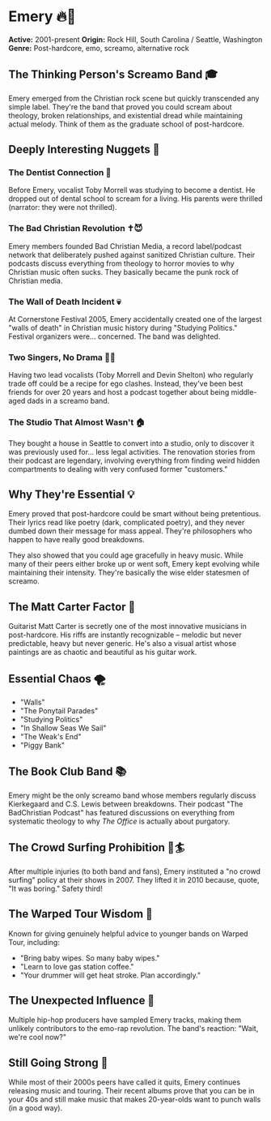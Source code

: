 # Emery 🔥📖

**Active:** 2001-present
**Origin:** Rock Hill, South Carolina / Seattle, Washington
**Genre:** Post-hardcore, emo, screamo, alternative rock

## The Thinking Person's Screamo Band 🎓

Emery emerged from the Christian rock scene but quickly transcended any simple label. They're the band that proved you could scream about theology, broken relationships, and existential dread while maintaining actual melody. Think of them as the graduate school of post-hardcore.

## Deeply Interesting Nuggets 🎸

### The Dentist Connection 🦷
Before Emery, vocalist Toby Morrell was studying to become a dentist. He dropped out of dental school to scream for a living. His parents were thrilled (narrator: they were not thrilled).

### The Bad Christian Revolution ✝️😈
Emery members founded Bad Christian Media, a record label/podcast network that deliberately pushed against sanitized Christian culture. Their podcasts discuss everything from theology to horror movies to why Christian music often sucks. They basically became the punk rock of Christian media.

### The Wall of Death Incident 💀
At Cornerstone Festival 2005, Emery accidentally created one of the largest "walls of death" in Christian music history during "Studying Politics." Festival organizers were... concerned. The band was delighted.

### Two Singers, No Drama 🎤🎤
Having two lead vocalists (Toby Morrell and Devin Shelton) who regularly trade off could be a recipe for ego clashes. Instead, they've been best friends for over 20 years and host a podcast together about being middle-aged dads in a screamo band.

### The Studio That Almost Wasn't 🏠
They bought a house in Seattle to convert into a studio, only to discover it was previously used for... less legal activities. The renovation stories from their podcast are legendary, involving everything from finding weird hidden compartments to dealing with very confused former "customers."

## Why They're Essential 💡

Emery proved that post-hardcore could be smart without being pretentious. Their lyrics read like poetry (dark, complicated poetry), and they never dumbed down their message for mass appeal. They're philosophers who happen to have really good breakdowns.

They also showed that you could age gracefully in heavy music. While many of their peers either broke up or went soft, Emery kept evolving while maintaining their intensity. They're basically the wise elder statesmen of screamo.

## The Matt Carter Factor 🎨
Guitarist Matt Carter is secretly one of the most innovative musicians in post-hardcore. His riffs are instantly recognizable – melodic but never predictable, heavy but never generic. He's also a visual artist whose paintings are as chaotic and beautiful as his guitar work.

## Essential Chaos 🌪️
- "Walls"
- "The Ponytail Parades"
- "Studying Politics"
- "In Shallow Seas We Sail"
- "The Weak's End"
- "Piggy Bank"

## The Book Club Band 📚
Emery might be the only screamo band whose members regularly discuss Kierkegaard and C.S. Lewis between breakdowns. Their podcast "The BadChristian Podcast" has featured discussions on everything from systematic theology to why *The Office* is actually about purgatory.

## The Crowd Surfing Prohibition 🚫🏄
After multiple injuries (to both band and fans), Emery instituted a "no crowd surfing" policy at their shows in 2007. They lifted it in 2010 because, quote, "It was boring." Safety third!

## The Warped Tour Wisdom 🎪
Known for giving genuinely helpful advice to younger bands on Warped Tour, including:
- "Bring baby wipes. So many baby wipes."
- "Learn to love gas station coffee."
- "Your drummer will get heat stroke. Plan accordingly."

## The Unexpected Influence 🌊
Multiple hip-hop producers have sampled Emery tracks, making them unlikely contributors to the emo-rap revolution. The band's reaction: "Wait, we're cool now?"

## Still Going Strong 💪
While most of their 2000s peers have called it quits, Emery continues releasing music and touring. Their recent albums prove that you can be in your 40s and still make music that makes 20-year-olds want to punch walls (in a good way).